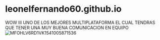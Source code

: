 # leonelfernando60.github.io
WOW III UNO DE LOS MEJORES MULTIPLATAFORMA EL CUAL TENDRAS QUE TENER UNA MUY BUENA COMUNICACION EN EQUIPO
![MFOHLV6RD1VK1541005871536](https://user-images.githubusercontent.com/82071772/115100197-c2167480-9f00-11eb-853b-9da840981628.jpg)
